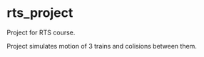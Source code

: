 # rts_project
Project for RTS course. 

Project simulates motion of 3 trains and colisions between them. 
